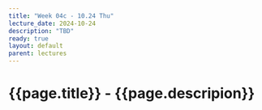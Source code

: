 ```yaml
---
title: "Week 04c - 10.24 Thu"
lecture_date: 2024-10-24
description: "TBD"
ready: true
layout: default
parent: lectures
---
```


# {{page.title}} - {{page.descripion}}